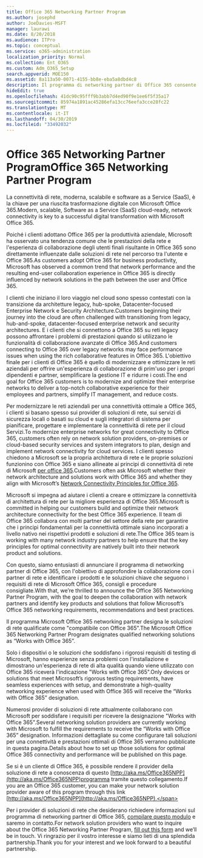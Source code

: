 ```yaml
---
title: Office 365 Networking Partner Program
ms.author: josephd
author: JoeDavies-MSFT
manager: laurawi
ms.date: 8/20/2018
ms.audience: ITPro
ms.topic: conceptual
ms.service: o365-administration
localization_priority: Normal
ms.collection: Ent_O365
ms.custom: Adm_O365_Setup
search.appverid: MOE150
ms.assetid: 8a113a50-0071-4155-bb8e-eba5a8dbd4c8
description: Il programma di networking partner di Office 365 consente al dispositivo di essere certificato come funzionante con Office 365.
hideEdit: true
ms.openlocfilehash: 41dc90c95fff9b3abb7d4ed90f9e1ee6f5f35a17
ms.sourcegitcommit: 85974a1891ac45286efa13cc76eefa3cce28fc22
ms.translationtype: MT
ms.contentlocale: it-IT
ms.lasthandoff: 04/30/2019
ms.locfileid: "33492032"
---
```

# <a name="office-365-networking-partner-program"></a><span data-ttu-id="ccb8c-103">Office 365 Networking Partner Program</span><span class="sxs-lookup"><span data-stu-id="ccb8c-103">Office 365 Networking Partner Program</span></span>

<span data-ttu-id="ccb8c-104">La connettività di rete, moderna, scalabile e software as a Service (SaaS), è la chiave per una riuscita trasformazione digitale con Microsoft Office 365.</span><span class="sxs-lookup"><span data-stu-id="ccb8c-104">Modern, scalable, Software as a Service (SaaS) cloud-ready, network connectivity is key to a successful digital transformation with Microsoft Office 365.</span></span>  

<span data-ttu-id="ccb8c-105">Poiché i clienti adottano Office 365 per la produttività aziendale, Microsoft ha osservato una tendenza comune che le prestazioni della rete e l'esperienza di collaborazione degli utenti finali risultante in Office 365 sono direttamente influenzate dalle soluzioni di rete nel percorso tra l'utente e Office 365.</span><span class="sxs-lookup"><span data-stu-id="ccb8c-105">As customers adopt Office 365 for business productivity, Microsoft has observed a common trend that network performance and the resulting end-user collaboration experience in Office 365 is directly influenced by network solutions in the path between the user and Office 365.</span></span>  

<span data-ttu-id="ccb8c-106">I clienti che iniziano il loro viaggio nel cloud sono spesso contestati con la transizione da architetture legacy, hub-spoke, Datacenter-focused Enterprise Network e Security Architecture.</span><span class="sxs-lookup"><span data-stu-id="ccb8c-106">Customers beginning their journey into the cloud are often challenged with transitioning from legacy, hub-and-spoke, datacenter-focused enterprise network and security architectures.</span></span> <span data-ttu-id="ccb8c-107">E i clienti che si connettono a Office 365 su reti legacy possono affrontare i problemi di prestazioni quando si utilizzano le funzionalità di collaborazione avanzate di Office 365.</span><span class="sxs-lookup"><span data-stu-id="ccb8c-107">And customers connecting to Office 365 over legacy networks may face performance issues when using the rich collaborative features in Office 365.</span></span> <span data-ttu-id="ccb8c-108">L'obiettivo finale per i clienti di Office 365 è quello di modernizzare e ottimizzare le reti aziendali per offrire un'esperienza di collaborazione di prim'uso per i propri dipendenti e partner, semplificare la gestione IT e ridurre i costi.</span><span class="sxs-lookup"><span data-stu-id="ccb8c-108">The end goal for Office 365 customers is to modernize and optimize their enterprise networks to deliver a top-notch collaborative experience for their employees and partners, simplify IT management, and reduce costs.</span></span> 

<span data-ttu-id="ccb8c-109">Per modernizzare le reti aziendali per una connettività ottimale a Office 365, i clienti si basano spesso sui provider di soluzioni di rete, sui servizi di sicurezza locali o basati su cloud e sugli integratori di sistema per pianificare, progettare e implementare la connettività di rete per il cloud Servizi.</span><span class="sxs-lookup"><span data-stu-id="ccb8c-109">To modernize enterprise networks for great connectivity to Office 365, customers often rely on network solution providers, on-premises or cloud-based security services and system integrators to plan, design and implement network connectivity for cloud services.</span></span> <span data-ttu-id="ccb8c-110">I clienti spesso chiedono a Microsoft se la propria architettura di rete e le proprie soluzioni funzionino con Office 365 e siano allineate ai principi di connettività di rete di Microsoft [per office 365](http://aka.ms/PNC).</span><span class="sxs-lookup"><span data-stu-id="ccb8c-110">Customers often ask Microsoft whether their network architecture and solutions work with Office 365 and whether they align with Microsoft’s [Network Connectivity Principles for Office 365](http://aka.ms/PNC).</span></span>  

<span data-ttu-id="ccb8c-111">Microsoft si impegna ad aiutare i clienti a creare e ottimizzare la connettività di architettura di rete per la migliore esperienza di Office 365.</span><span class="sxs-lookup"><span data-stu-id="ccb8c-111">Microsoft is committed in helping our customers build and optimize their network architecture connectivity for the best Office 365 experience.</span></span> <span data-ttu-id="ccb8c-112">Il team di Office 365 collabora con molti partner del settore della rete per garantire che i principi fondamentali per la connettività ottimale siano incorporati a livello nativo nei rispettivi prodotti e soluzioni di rete.</span><span class="sxs-lookup"><span data-stu-id="ccb8c-112">The Office 365 team is working with many network industry partners to help ensure that the key principles for optimal connectivity are natively built into their network product and solutions.</span></span> 

<span data-ttu-id="ccb8c-113">Con questo, siamo entusiasti di annunciare il programma di networking partner di Office 365, con l'obiettivo di approfondire la collaborazione con i partner di rete e identificare i prodotti e le soluzioni chiave che seguono i requisiti di rete di Microsoft Office 365, consigli e procedure consigliate.</span><span class="sxs-lookup"><span data-stu-id="ccb8c-113">With that, we’re thrilled to announce the Office 365 Networking Partner Program, with the goal to deepen the collaboration with network partners and identify key products and solutions that follow Microsoft’s Office 365 networking requirements, recommendations and best practices.</span></span> 

<span data-ttu-id="ccb8c-114">Il programma Microsoft Office 365 networking partner designa le soluzioni di rete qualificate come "compatibile con Office 365".</span><span class="sxs-lookup"><span data-stu-id="ccb8c-114">The Microsoft Office 365 Networking Partner Program designates qualified networking solutions as “Works with Office 365”.</span></span>  

<span data-ttu-id="ccb8c-115">Solo i dispositivi o le soluzioni che soddisfano i rigorosi requisiti di testing di Microsoft, hanno esperienze senza problemi con l'installazione e dimostrano un'esperienza di rete di alta qualità quando viene utilizzato con Office 365 riceverà l'indicazione "Works with Office 365".</span><span class="sxs-lookup"><span data-stu-id="ccb8c-115">Only devices or solutions that meet Microsoft’s rigorous testing requirements, have seamless experiences with setup, and demonstrate a high-quality networking experience when used with Office 365 will receive the “Works with Office 365” designation.</span></span>  

<span data-ttu-id="ccb8c-116">Numerosi provider di soluzioni di rete attualmente collaborano con Microsoft per soddisfare i requisiti per ricevere la designazione "Works with Office 365".</span><span class="sxs-lookup"><span data-stu-id="ccb8c-116">Several networking solution providers are currently working with Microsoft to fulfill the requirements to receive the “Works with Office 365” designation.</span></span> <span data-ttu-id="ccb8c-117">Informazioni dettagliate su come configurare tali soluzioni per una connettività e prestazioni ottimali di Office 365 verranno pubblicate in questa pagina.</span><span class="sxs-lookup"><span data-stu-id="ccb8c-117">Details about how to set up those solutions for optimal Office 365 connectivity and performance will be published on this page.</span></span>  

<span data-ttu-id="ccb8c-118">Se si è un cliente di Office 365, è possibile rendere il provider della soluzione di rete a conoscenza di questo [http://aka.ms/Office365NPP](http://aka.ms/Office365NPP)programma tramite questo collegamento.</span><span class="sxs-lookup"><span data-stu-id="ccb8c-118">If you are an Office 365 customer, you can make your network solution provider aware of this program through this link [http://aka.ms/Office365NPP](http://aka.ms/Office365NPP).</span></span>

<span data-ttu-id="ccb8c-119">Per i provider di soluzioni di rete che desiderano richiedere informazioni sul programma di networking partner di Office 365, [compilare questo modulo](https://forms.office.com/Pages/ResponsePage.aspx?id=v4j5cvGGr0GRqy180BHbRyOZxByRF1dLgv7k6ye5z8pUMTNCVTYyVk9GNEYzWjFOVkI1SzdJNUkyWi4u) e saremo in contatto.</span><span class="sxs-lookup"><span data-stu-id="ccb8c-119">For network solution providers who want to inquire about the Office 365 Networking Partner Program, [fill out this form](https://forms.office.com/Pages/ResponsePage.aspx?id=v4j5cvGGr0GRqy180BHbRyOZxByRF1dLgv7k6ye5z8pUMTNCVTYyVk9GNEYzWjFOVkI1SzdJNUkyWi4u) and we’ll be in touch.</span></span> <span data-ttu-id="ccb8c-120">Vi ringrazio per il vostro interesse e siamo lieti di una splendida partnership.</span><span class="sxs-lookup"><span data-stu-id="ccb8c-120">Thank you for your interest and we look forward to a beautiful partnership.</span></span> 

